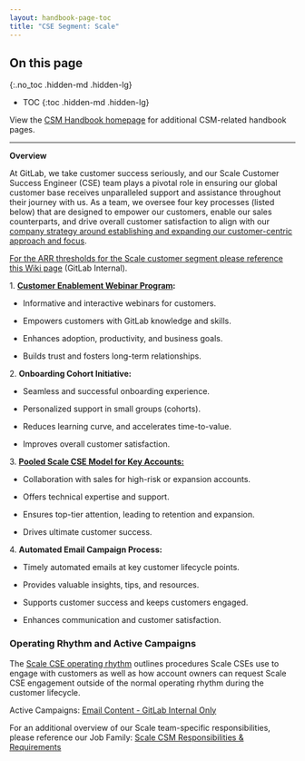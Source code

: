 ```yaml
---
layout: handbook-page-toc
title: "CSE Segment: Scale"
---
```

## On this page
{:.no_toc .hidden-md .hidden-lg}

- TOC
{:toc .hidden-md .hidden-lg}

View the [CSM Handbook homepage](/handbook/customer-success/csm/) for additional CSM-related handbook pages.

---
**Overview**

At GitLab, we take customer success seriously, and our Scale Customer Success Engineer (CSE) team plays a pivotal role in ensuring our global customer base receives unparalleled support and assistance throughout their journey with us. As a team, we oversee four key processes (listed below) that are designed to empower our customers, enable our sales counterparts, and drive overall customer satisfaction to align with our [company strategy around establishing and expanding our customer-centric approach and focus](https://about.gitlab.com/company/strategy/#3-customer-centricity).

[For the ARR thresholds for the Scale customer segment please reference this Wiki page](https://gitlab.com/gitlab-com/customer-success/csm/-/wikis/CSM-Segments) (GitLab Internal).

1\. **[Customer Enablement Webinar Program](https://about.gitlab.com/handbook/customer-success/csm/segment/scale/webinar-calendar/):**

-   Informative and interactive webinars for customers.

-   Empowers customers with GitLab knowledge and skills.

-   Enhances adoption, productivity, and business goals.

-   Builds trust and fosters long-term relationships.

2\. **Onboarding Cohort Initiative:**

-   Seamless and successful onboarding experience.

-   Personalized support in small groups (cohorts).

-   Reduces learning curve, and accelerates time-to-value.

-   Improves overall customer satisfaction.

3\. **[Pooled Scale CSE Model for Key Accounts:](https://about.gitlab.com/handbook/customer-success/csm/segment/scale/scale-operating-rhythm/#scale-engagement-request-process)**

-   Collaboration with sales for high-risk or expansion accounts.

-   Offers technical expertise and support.

-   Ensures top-tier attention, leading to retention and expansion.

-   Drives ultimate customer success.

4\. **Automated Email Campaign Process:**

-   Timely automated emails at key customer lifecycle points.

-   Provides valuable insights, tips, and resources.

-   Supports customer success and keeps customers engaged.

-   Enhances communication and customer satisfaction.

### **Operating Rhythm and Active Campaigns**

The [Scale CSE operating rhythm](https://about.gitlab.com/handbook/customer-success/csm/segment/scale/scale-operating-rhythm/) outlines procedures Scale CSEs use to engage with customers as well as how account owners can request Scale CSE engagement outside of the normal operating rhythm during the customer lifecycle.

Active Campaigns: [Email Content - GitLab Internal Only](https://docs.google.com/document/d/1Db6y_i2gPQrPnJkJpAAbfFKQtw4c5VgSFJcHKDG-4hk/edit)

For an additional overview of our Scale team-specific responsibilities, please reference our Job Family: [Scale CSM Responsibilities & Requirements](https://handbook.gitlab.com/job-families/sales/customer-success-management/?_gl=1*fsm4r7*_ga*ODM3MjY1MzkwLjE2NDY0MTE4NTk.*_ga_ENFH3X7M5Y*MTY5MDgzODIzNC4yMzEuMS4xNjkwODQwMTY3LjAuMC4w#scale)